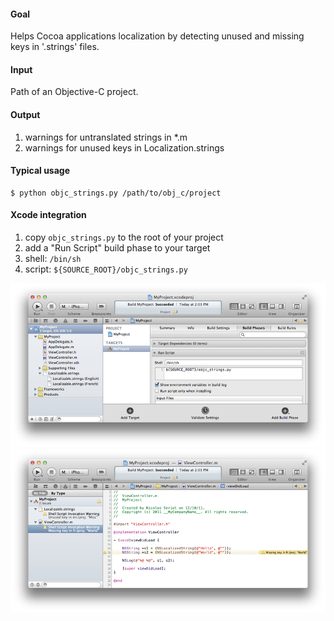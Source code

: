 #### Goal

Helps Cocoa applications localization by detecting unused and missing keys in '.strings' files.

#### Input

Path of an Objective-C project.

#### Output

1. warnings for untranslated strings in *.m
2. warnings for unused keys in Localization.strings

#### Typical usage

    $ python objc_strings.py /path/to/obj_c/project

#### Xcode integration

1. copy `objc_strings.py` to the root of your project
2. add a "Run Script" build phase to your target
3. shell: `/bin/sh`
4. script: `${SOURCE_ROOT}/objc_strings.py`

![](images/settings.png)
![](images/warnings.png)
